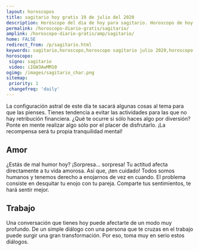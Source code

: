 ```yaml
---
layout: horoscopos
title: sagitario hoy gratis 19 de julio del 2020 
description: Horóscopo del dia de hoy para sagitario. Horoscopo de hoy 19 de julio del 2020. Las predicciones de amor, trabajo, vida personal gratis.
permalink: /horoscopo-diario-gratis/sagitario/
amplink: /horoscopo-diario-gratis/amp/sagitario/
home: FALSE
redirect_from: /p/sagitario.html
keywords: sagitario,horoscopo,horoscopo sagitario julio 2020,horoscopo sagitario hoy,tarot sagitario julio 2020,horoscopo sagitario,tarot sagitario hoy,horoscopo de hoy,horoscopo diario,tarot del amor,horoscopo de hoy sagitario,horoscopo diario del tarot, Horoscopo de hoy sagitario 19 de julio del 2020,horóscopo del día, el horoscopo de hoy
horoscopo:
 signo: sagitario
 video: iIGW3AwMM10
ogimg: /images/sagitario_char.png
sitemap:
 priority: 1
 changefreq: 'daily'
---
```



La configuración astral de este día te sacará algunas cosas al tema para que las pienses. Tienes tendencia a evitar las actividades para las que no hay retribución financiera. ¿Qué te ocurre si sólo haces algo por diversión? Ponte en mente realizar algo sólo por el placer de disfrutarlo. ¡La recompensa será tu propia tranquilidad mental!

## Amor

¿Estás de mal humor hoy? ¡Sorpresa... sorpresa! Tu actitud afecta directamente a tu vida amorosa. Así que, ¡ten cuidado! Todos somos humanos y tenemos derecho a enojarnos de vez en cuando. El problema consiste en desquitar tu enojo con tu pareja. Comparte tus sentimientos, te hará sentir mejor.

## Trabajo

Una conversación que tienes hoy puede afectarte de un modo muy profundo. De un simple diálogo con una persona que te cruzas en el trabajo puede surgir una gran transformación. Por eso, toma muy en serio estos diálogos.